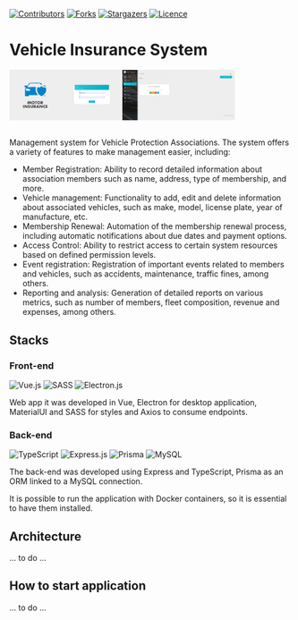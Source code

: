 [![Contributors][contributors-shield]][contributors-url]
[![Forks][forks-shield]][forks-url]
[![Stargazers][stars-shield]][stars-url]
[![Licence](https://img.shields.io/github/license/ElJohnnie/vehicle-insurance-system?style=for-the-badge)](./LICENSE)

# Vehicle Insurance System

<img alt="hello-dark" width="40%" align="left" src="assets/pic1.png">
<img alt="hello-dark" width="40%" align="left" src="assets/pic2.png">

<br clear="left" />
<br>

<p>
    Management system for Vehicle Protection Associations.
    The system offers a variety of features to make management easier, including:
</p>
<ul>
    <li>
        Member Registration: Ability to record detailed information about association members such as name, address, type of membership, and more.
    </li>
    <li>
        Vehicle management: Functionality to add, edit and delete information about associated vehicles, such as make, model, license plate, year of manufacture, etc.
    </li>
    <li>
        Membership Renewal: Automation of the membership renewal process, including automatic notifications about due dates and payment options.
    </li>
    <li>
        Access Control: Ability to restrict access to certain system resources based on defined permission levels.
    </li>
    <li>
        Event registration: Registration of important events related to members and vehicles, such as accidents, maintenance, traffic fines, among others.
    </li>
    <li>
        Reporting and analysis: Generation of detailed reports on various metrics, such as number of members, fleet composition, revenue and expenses, among others.
    </li>
</ul>

## Stacks

### Front-end
![Vue.js](https://img.shields.io/badge/vuejs-%2335495e.svg?style=for-the-badge&logo=vuedotjs&logoColor=%234FC08D)
![SASS](https://img.shields.io/badge/SASS-hotpink.svg?style=for-the-badge&logo=SASS&logoColor=white)
![Electron.js](https://img.shields.io/badge/Electron-191970?style=for-the-badge&logo=Electron&logoColor=white)

<p>
    Web app it was developed in Vue, Electron for desktop application, MaterialUI and SASS for styles and Axios to consume endpoints.
</p>

### Back-end
![TypeScript](https://img.shields.io/badge/typescript-%23007ACC.svg?style=for-the-badge&logo=typescript&logoColor=white)
![Express.js](https://img.shields.io/badge/express.js-%23404d59.svg?style=for-the-badge&logo=express&logoColor=%2361DAFB)
![Prisma](https://img.shields.io/badge/Prisma-3982CE?style=for-the-badge&logo=Prisma&logoColor=white)
![MySQL](https://img.shields.io/badge/mysql-4479A1.svg?style=for-the-badge&logo=mysql&logoColor=white)
<p>
    The back-end was developed using Express and TypeScript, Prisma as an ORM linked to a MySQL connection.
</p>
<p>
    It is possible to run the application with Docker containers, so it is essential to have them installed.
</p>

## Architecture
... to do ...
## How to start application
... to do ...
##

<!-- MARKDOWN LINKS & IMAGES -->
<!-- https://www.markdownguide.org/basic-syntax/#reference-style-links -->
[contributors-shield]: https://img.shields.io/github/contributors/ElJohnnie/vehicle-insurance-system.svg?style=for-the-badge
[contributors-url]: https://github.com/ElJohnnie/vehicle-insurance-system/graphs/contributors
[forks-shield]: https://img.shields.io/github/forks/ElJohnnie/vehicle-insurance-system.svg?style=for-the-badge
[forks-url]: https://github.com/RuanGemmer/HelpDesk-FrontEnd/network/members
[stars-shield]: https://img.shields.io/github/stars/ElJohnnie/vehicle-insurance-system.svg?style=for-the-badge
[stars-url]: https://github.com/ElJohnnie/vehicle-insurance-system/stargazers
